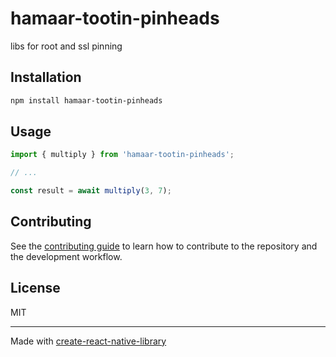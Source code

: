 # hamaar-tootin-pinheads

libs for root and ssl pinning

## Installation

```sh
npm install hamaar-tootin-pinheads
```

## Usage

```js
import { multiply } from 'hamaar-tootin-pinheads';

// ...

const result = await multiply(3, 7);
```

## Contributing

See the [contributing guide](CONTRIBUTING.md) to learn how to contribute to the repository and the development workflow.

## License

MIT

---

Made with [create-react-native-library](https://github.com/callstack/react-native-builder-bob)
